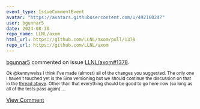 ```yaml
---
event_type: IssueCommentEvent
avatar: "https://avatars.githubusercontent.com/u/49216024?"
user: bgunnar5
date: 2024-08-30
repo_name: LLNL/axom
html_url: https://github.com/LLNL/axom/pull/1378
repo_url: https://github.com/LLNL/axom
---
```


<a href='https://github.com/bgunnar5' target='_blank'>bgunnar5</a> commented on issue <a href='https://github.com/LLNL/axom/pull/1378' target='_blank'>LLNL/axom#1378</a>.

<small>Ok @kennyweiss I think I've made (almost) all of the changes you suggested. The only one I haven't touched yet is the Sina versioning but we should continue the discussion on that in the [thread above](https://github.com/LLNL/axom/pull/1378#discussion_r1739451970). Other than that everything should be good to go here now (so long as all of the tests pass again)....</small>

<a href='https://github.com/LLNL/axom/pull/1378' target='_blank'>View Comment</a>